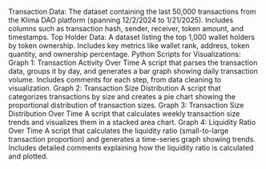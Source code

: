 Transaction Data:
The dataset containing the last 50,000 transactions from the Klima DAO platform (spanning 12/2/2024 to 1/21/2025).
Includes columns such as transaction hash, sender, receiver, token amount, and timestamps.
Top Holder Data:
A dataset listing the top 1,000 wallet holders by token ownership.
Includes key metrics like wallet rank, address, token quantity, and ownership percentage.
Python Scripts for Visualizations:
Graph 1: Transaction Activity Over Time
A script that parses the transaction data, groups it by day, and generates a bar graph showing daily transaction volume.
Includes comments for each step, from data cleaning to visualization.
Graph 2: Transaction Size Distribution
A script that categorizes transactions by size and creates a pie chart showing the proportional distribution of transaction sizes.
Graph 3: Transaction Size Distribution Over Time
A script that calculates weekly transaction size trends and visualizes them in a stacked area chart.
Graph 4: Liquidity Ratio Over Time
A script that calculates the liquidity ratio (small-to-large transaction proportion) and generates a time-series graph showing trends.
Includes detailed comments explaining how the liquidity ratio is calculated and plotted.
